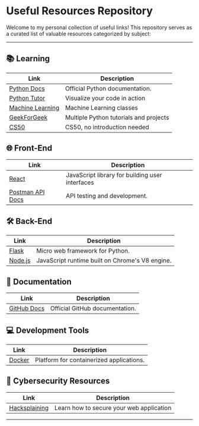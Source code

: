 # Useful Resources Repository


Welcome to my personal collection of useful links! This repository serves as a curated list of valuable resources categorized by subject:


---

## 📚 Learning

| Link                                          | Description                                  |
| --------------------------------------------- | -------------------------------------------- |
| [Python Docs](https://docs.python.org/3/)     | Official Python documentation.               |
| [Python Tutor](https://pythontutor.com/render.html#mode=edit)|Visualize your code in action  |
| [Machine Learning](https://www.youtube.com/watch?v=mbyG85GZ0PI&ab_channel=caltech)|Machine Learning classes  |
| [GeekForGeek](https://www.geeksforgeeks.org/data-science-with-python-tutorial/)| Multiple Python tutorials and projects |
| [CS50](https://cs50.harvard.edu/x/2025/)| CS50, no introduction needed |

## 🌐 Front-End

| Link                                   | Description                                      |
| -------------------------------------- | ------------------------------------------------ |
| [React](https://reactjs.org)           | JavaScript library for building user interfaces |
| [Postman API Docs](https://learning.postman.com) | API testing and development.   |

## 🛠️ Back-End

| Link                                       | Description                                     |
| ------------------------------------------ | ----------------------------------------------- |
| [Flask](https://flask.palletsprojects.com) | Micro web framework for Python.                 |
| [Node.js](https://nodejs.org)              | JavaScript runtime built on Chrome's V8 engine. |

## 📄 Documentation

| Link                                             | Description                    |
| ------------------------------------------------ | ------------------------------ |
| [GitHub Docs](https://docs.github.com)           | Official GitHub documentation. |


## 💻 Development Tools

| Link                                     | Description                              |
| ---------------------------------------- | ---------------------------------------- |
| [Docker](https://www.docker.com)         | Platform for containerized applications. |

## 🔐 Cybersecurity Resources

| Link                                     | Description                              |
| ---------------------------------------- | ---------------------------------------- |
| [Hacksplaining](https://www.hacksplaining.com/lessons) | Learn how to secure your web application |

---

